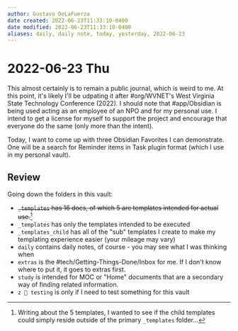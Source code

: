 ```yaml
---
author: Gustavo DeLaFuerza
date created: 2022-06-23T11:33:10-0400
date modified: 2022-06-23T11:33:10-0400
aliases: daily, daily note, today, yesterday, 2022-06-23
---
```


# 2022-06-23 Thu

This almost certainly is to remain a public journal, which is weird to me. At this point, it's likely I'll be udpating it after #org/WVNET's West Virginia State Technology Conference (2022). I should note that #app/Obsidian is being used acting as an employee of an NPO and for my personal use. I intend to get a license for myself to support the project and encourage that everyone do the same (only more than the intent).

Today, I want to come up with three Obsidian Favorites I can demonstrate. One will be a search for Reminder items in Task plugin format (which I use in my personal vault).

## Review

Going down the folders in this vault:

- ~~`_templates` has 16 docs, of which 5 are templates intended for actual use.~~[^1]
- `_templates` has only the templates intended to be executed
- `_templates_child` has all of the "sub" templates I create to make my templating experience easier (your mileage may vary)
- `daily` contains daily notes, of course - you may see what I was thinking when
- `extras` is the #tech/Getting-Things-Done/Inbox for me. If I don't know where to put it, it goes to extras first.
- `study` is intended for MOC or "Home" documents that are a secondary way of finding related information.
- `z 🎲 testing` is only if I need to test something for this vault

[^1]: Writing about the 5 templates, I wanted to see if the child templates could simply reside outside of the primary `_templates` folder...

